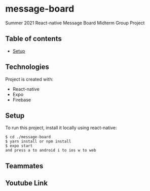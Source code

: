 ﻿# message-board
Summer 2021 React-native Message Board Midterm Group Project

## Table of contents
* [Setup](#technologies)

## Technologies
Project is created with:
* React-native
* Expo
* Firebase
	
## Setup
To run this project, install it locally using react-native:

```
$ cd ./message-board
$ yarn install or npm install
$ expo start
and press a to android i to ios w to web

```

## Teammates


## Youtube Link
